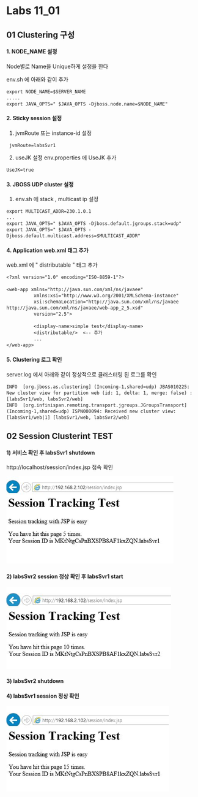 # Labs 11_01 
## 01 Clustering 구성
#### 1. NODE_NAME 설정 
Node별로 Name을 Unique하게 설정을 한다

env.sh 에 아래와 같이 추가
    
```
export NODE_NAME=$SERVER_NAME
.....
export JAVA_OPTS=" $JAVA_OPTS -Djboss.node.name=$NODE_NAME"
```
    
#### 2. Sticky session 설정
1) jvmRoute 또는 instance-id 설정
```
 jvmRoute=labsSvr1
```
  
2) useJK 설정
env.properties 에 UseJK 추가
```
UseJK=true
```
    
#### 3. JBOSS UDP cluster 설정 
1) env.sh 에 stack , multicast ip 설정
```
export MULTICAST_ADDR=230.1.0.1  
...
export JAVA_OPTS=" $JAVA_OPTS -Djboss.default.jgroups.stack=udp"
export JAVA_OPTS=" $JAVA_OPTS -Djboss.default.multicast.address=$MULTICAST_ADDR"
```
        
#### 4. Application web.xml 태그 추가 
web.xml 에 " distributable " 태그 추가
```
<?xml version="1.0" encoding="ISO-8859-1"?>
 
<web-app xmlns="http://java.sun.com/xml/ns/javaee"
          xmlns:xsi="http://www.w3.org/2001/XMLSchema-instance"
          xsi:schemaLocation="http://java.sun.com/xml/ns/javaee http://java.sun.com/xml/ns/javaee/web-app_2_5.xsd"
          version="2.5">
                  
          <display-name>simple test</display-name>
          <distributable/>  <-- 추가 
          ...
</web-app>
```
#### 5. Clustering 로그 확인 
server.log 에서 아래와 같이  정상적으로 클러스터링 된 로그를 확인

```
INFO  [org.jboss.as.clustering] (Incoming-1,shared=udp) JBAS010225: New cluster view for partition web (id: 1, delta: 1, merge: false) : [labsSvr1/web, labsSvr2/web]
INFO  [org.infinispan.remoting.transport.jgroups.JGroupsTransport] (Incoming-1,shared=udp) ISPN000094: Received new cluster view: [labsSvr1/web|1] [labsSvr1/web, labsSvr2/web]

```

## 02 Session Clusterint TEST  
#### 1) 서비스 확인 후 labsSvr1 shutdown 
http://localhost/session/index.jsp 접속 확인 

![labs11](img/labs11_1.JPG)

#### 2) labsSvr2 session 정상 확인 후 labsSvr1 start

![labs11](img/labs11_2.JPG)

#### 3) labsSvr2 shutdown 

#### 4) labsSvr1 session 정상 확인 

![labs11](img/labs11_3.JPG)

